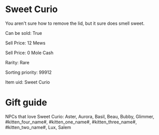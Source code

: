 # Sweet Curio

You aren't sure how to remove the lid, but it sure does smell sweet.

Can be sold: True

Sell Price: 12 Mews

Sell Price: 0 Mole Cash

Rarity: Rare

Sorting priority: 99912

Item uid: Sweet Curio

# Gift guide

NPCs that love Sweet Curio: Aster, Aurora, Basil, Beau, Bubby, Glimmer, #kitten_four_name#, #kitten_one_name#, #kitten_three_name#, #kitten_two_name#, Lux, Salem